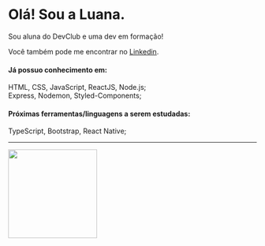 <h1> Olá! Sou a <strong>Luana</strong>. </h1> 

<p>
  Sou aluna do DevClub e uma dev em formação! 
</p>
<p> 
  Você também pode me encontrar no <a href="https://www.linkedin.com/in/luana-raissa-sonaglio-7122ab11a/">Linkedin</a>. 
</p> 
 
<h4> Já possuo conhecimento em: </h4>
  HTML, CSS, JavaScript, ReactJS, Node.js;<br> 
  Express, Nodemon, Styled-Components;
  
<h4> Próximas ferramentas/linguagens a serem estudadas: </h4>
 
  TypeScript, Bootstrap, React Native;
  
<hr>

 <img height="180em" src="https://github-readme-stats.vercel.app/api?username=LuanaRSon&theme=buefy&show_icons=true" />
 
 
  
  
 

